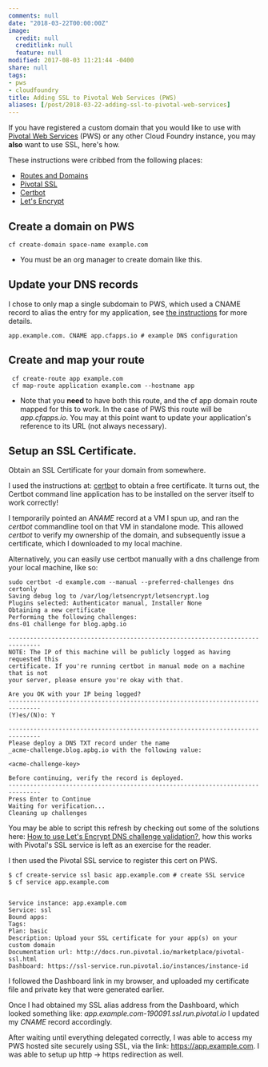 ```yaml
---
comments: null
date: "2018-03-22T00:00:00Z"
image:
  credit: null
  creditlink: null
  feature: null
modified: 2017-08-03 11:21:44 -0400
share: null
tags:
- pws
- cloudfoundry
title: Adding SSL to Pivotal Web Services (PWS)
aliases: [/post/2018-03-22-adding-ssl-to-pivotal-web-services]
---
```

If you have registered a custom domain that you would like to use with [Pivotal Web Services](https://run.pivotal.io/) (PWS) or any other Cloud Foundry instance, you may **also** want to use SSL, here's how.
 <!--more-->
These instructions were cribbed from the following places:

* [Routes and Domains](https://docs.run.pivotal.io/devguide/deploy-apps/routes-domains.html)
* [Pivotal SSL](https://docs.run.pivotal.io/marketplace/pivotal-ssl.html)
* [Certbot](https://certbot.eff.org/)
* [Let's Encrypt](https://letsencrypt.org/)

## Create a domain on PWS

```
cf create-domain space-name example.com
```
* You must be an org manager to create domain like this.

## Update your DNS records

I chose to only map a single subdomain to PWS, which used a CNAME record to alias the entry for my application, see [the instructions](https://docs.run.pivotal.io/devguide/deploy-apps/routes-domains.html) for more details.

```
app.example.com. CNAME app.cfapps.io # example DNS configuration
```

## Create and map your route

```
 cf create-route app example.com
 cf map-route application example.com --hostname app
 ```
 * Note that you **need** to have both this route, and the cf app domain route mapped for this to work. In the case of PWS this route will be *app.cfapps.io*. You may at this point want to update your application's reference to its URL (not always necessary).

## Setup an SSL Certificate.

Obtain an SSL Certificate for your domain from somewhere. 

I used the instructions at: [certbot](https://certbot.eff.org/) to obtain a free certificate. It turns out, the Certbot command line application has to be installed on the server itself to work correctly!

I temporarily pointed an *ANAME* record at a VM I spun up, and ran the *certbot* commandline tool on that VM in standalone mode. This allowed *certbot* to verify my ownership of the domain, and subsequently issue a certificate, which I downloaded to my local machine.

Alternatively, you can easily use certbot manually with a dns challenge from your local machine, like so:

```
sudo certbot -d example.com --manual --preferred-challenges dns certonly
Saving debug log to /var/log/letsencrypt/letsencrypt.log
Plugins selected: Authenticator manual, Installer None
Obtaining a new certificate
Performing the following challenges:
dns-01 challenge for blog.apbg.io

-------------------------------------------------------------------------------
NOTE: The IP of this machine will be publicly logged as having requested this
certificate. If you're running certbot in manual mode on a machine that is not
your server, please ensure you're okay with that.

Are you OK with your IP being logged?
-------------------------------------------------------------------------------
(Y)es/(N)o: Y

-------------------------------------------------------------------------------
Please deploy a DNS TXT record under the name
_acme-challenge.blog.apbg.io with the following value:

<acme-challenge-key>

Before continuing, verify the record is deployed.
-------------------------------------------------------------------------------
Press Enter to Continue
Waiting for verification...
Cleaning up challenges
```

You may be able to script this refresh by checking out some of the solutions here: [How to use Let's Encrypt DNS challenge validation?](https://serverfault.com/questions/750902/how-to-use-lets-encrypt-dns-challenge-validation), how this works with Pivotal's SSL service is left as an exercise for the reader.

I then used the Pivotal SSL service to register this cert on PWS.

```
$ cf create-service ssl basic app.example.com # create SSL service
$ cf service app.example.com


Service instance: app.example.com
Service: ssl
Bound apps:
Tags:
Plan: basic
Description: Upload your SSL certificate for your app(s) on your custom domain
Documentation url: http://docs.run.pivotal.io/marketplace/pivotal-ssl.html
Dashboard: https://ssl-service.run.pivotal.io/instances/instance-id
```

I followed the Dashboard link in my browser, and uploaded my certificate file and private key that were generated earlier.

Once I had obtained my SSL alias address from the Dashboard, which looked something like: *app.example.com-190091.ssl.run.pivotal.io* I updated my *CNAME* record accordingly.

After waiting until everything delegated correctly, I was able to access my PWS hosted site securely using SSL, via the link: https://app.example.com. I was able to setup up http -> https redirection as well.
